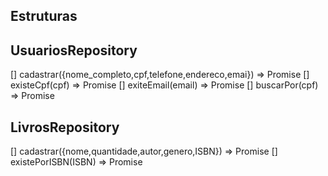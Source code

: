 ## Estruturas

## UsuariosRepository
[] cadastrar({nome_completo,cpf,telefone,endereco,emai}) => Promise<void>
[] existeCpf(cpf) => Promise<boolean>
[] exiteEmail(email) => Promise <boolean>
[] buscarPor(cpf) => Promise<usuario>

## LivrosRepository
[] cadastrar({nome,quantidade,autor,genero,ISBN}) => Promise<void>
[] existePorISBN(ISBN) => Promise<boolean>